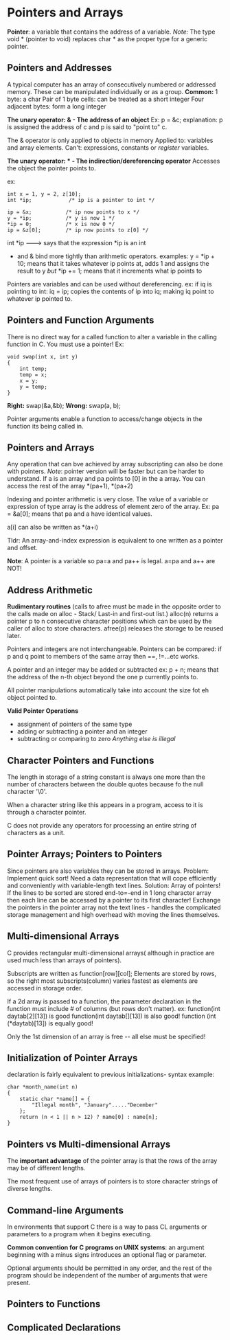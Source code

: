 # Pointers and Arrays
**Pointer**: a variable that contains the address of a variable.
*Note:* The type void * (pointer to void) replaces char * as the proper type for a generic pointer.
## Pointers and Addresses
A typical computer has an array of consecutively numbered or addressed memory. These can be manipulated individually or as a group.
**Common:**
1 byte: a char
Pair of 1 byte cells: can be treated as a short integer
Four adjacent bytes: form a long integer

**The unary operator: & - The address of an object**
Ex:
p = &c;
explanation: p is assigned the address of c and p is said to "point to" c.

The & operator is only applied to objects in memory 
Applied to: variables and array elements. 
Can't: expressions, constants or *register* variables.


**The unary operator: * - The indirection/dereferencing operator**
Accesses the object the pointer points to. 

ex:
```
int x = 1, y = 2, z[10];
int *ip;            /* ip is a pointer to int */

ip = &x;           /* ip now points to x */
y = *ip;           /* y is now 1 */
*ip = 0;           /* x is now 0 */
ip = &z[0];        /* ip now points to z[0] */
```
int *ip ---> says that the expression *ip is an int

* and & bind more tightly than arithmetic operators. 
examples:
y = *ip + 10; means that it takes whatever ip points at, adds 1 and assigns the result to y
*but*
*ip += 1; means that it increments what ip points to

Pointers are variables and can be used without dereferencing.
ex:
if iq is pointing to int:
iq = ip;
copies the contents of ip into iq; making iq point to whatever ip pointed to. 

## Pointers and Function Arguments
There is no direct way for a called function to alter a variable in the calling function in C. You must use a pointer!
Ex:
```
void swap(int x, int y)
{
    int temp;
    temp = x;
    x = y;
    y = temp;
}
```
**Right:** swap(&a,&b);
**Wrong:** swap(a, b);

Pointer arguments enable a function to access/change objects in the function its being called in. 

## Pointers and Arrays
Any operation that can bve achieved by array subscripting can also be done with pointers.
*Note*: pointer version will be faster but can be harder to understand. 
If a is an array and pa points to [0] in the a array. You can access the rest of the array *(pa+1), *(pa+2)

Indexing and pointer arithmetic is very close. The value of a variable or expression of type array is the address of element zero of the array. Ex:
pa = &a[0]; means that pa and a have identical values. 


a[i] can also be written as *(a+i)

Tldr: An array-and-index expression is equivalent to one written as a pointer and offset. 

**Note**:
A pointer is a variable so pa=a and pa++ is legal. a=pa and a++ are NOT!

## Address Arithmetic

**Rudimentary routines** (calls to afree must be made in the opposite order to the calls made on alloc - Stack/ Last-in and first-out list.)
alloc(n) returns a pointer p to n consecutive character positions which can be used by the caller of alloc to store characters.
afree(p) releases the storage to be reused later. 

Pointers and integers are not interchangeable. 
Pointers can be compared: if p and q point to members of the same array then ==, !=...etc works. 

A pointer and an integer may be added or subtracted
ex: p + n; means that the address of the n-th object beyond the one p currently points to. 

All pointer manipulations automatically take into account the size fot eh object pointed to. 


**Valid Pointer Operations**
- assignment of pointers of the same type
- adding or subtracting a pointer and an integer
- subtracting or comparing to zero
*Anything else is illegal*

## Character Pointers and Functions
The length in storage of a string constant is always one more than the number of characters between the double quotes because fo the null character '\0'.

When a character string like this appears in a program, access to it is through a character pointer. 

C does not provide any operators for processing an entire string of characters as a unit. 

## Pointer Arrays; Pointers to Pointers
Since pointers are also variables they can be stored in arrays.
Problem: Implement quick sort! Need a data representation that will cope efficiently and conveniently with variable-length text lines.
Solution: Array of pointers!
If the lines to be sorted are stored end-to=-end in 1 long character array then each line can be accessed by a pointer to its first character! Exchange the pointers in the pointer array not the text lines - handles the complicated storage management and high overhead with moving the lines themselves. 

## Multi-dimensional Arrays
C provides rectangular multi-dimensional arrays( although in practice are used much less than arrays of pointers).

Subscripts are written as function[row][col];
Elements are stored by rows, so the right most subscripts(column) varies fastest as elements are accessed in storage order. 

If a 2d array is passed to a function, the parameter declaration in the function must include # of columns (but rows don't matter).
ex: function(int daytab[2][13]) is good
    function(int daytab[][13]) is also good!
    function (int (*daytab)[13]) is equally good!

Only the 1st dimension of an array is free -- all else must be specified!
## Initialization of Pointer Arrays
declaration is fairly equivalent to previous initializations- 
syntax example:
```
char *month_name(int n)
{
    static char *name[] = {
        "Illegal month", "January"....."December"
    };
    return (n < 1 || n > 12) ? name[0] : name[n];
}
```

## Pointers vs Multi-dimensional Arrays
The **important advantage** of the pointer array is that the rows of the array may be of different lengths.

The most frequent use of arrays of pointers is to store character strings of diverse lengths. 

## Command-line Arguments
In environments that support C there is a way to pass CL arguments or parameters to a program when it begins executing. 

**Common convention for C programs on UNIX systems**: an argument beginning with a minus signs introduces an optional flag or parameter. 

Optional arguments should be permitted in any order, and the rest of the program should be independent of the number of arguments that were present. 

## Pointers to Functions

## Complicated Declarations